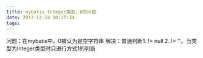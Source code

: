 ```yaml
---
title: mybatis Integer类型，0的问题
date: 2017-12-14 10:17:34
tags:
---
```


问题：在mybatis中，0被认为是空字符串
解决：普通判断1. != null 2. != ''。当类型为Integer类型时只进行方式1的判断
